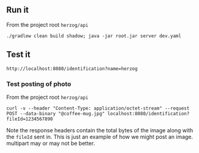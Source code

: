 ## Run it 
From the project root `herzog/api`

`./gradlew clean build shadow; java -jar root.jar server dev.yaml`

## Test it
`http://localhost:8080/identification?name=herzog`

### Test posting of photo

From the project root `herzog/api`

`curl -v --header "Content-Type: application/octet-stream" --request POST --data-binary "@coffee-mug.jpg" localhost:8080/identification?fileId=1234567890`

Note the response headers contain the total bytes of the image along with the `fileId` sent in. This is just an example of how we might post an image. multipart may or may not be better.
